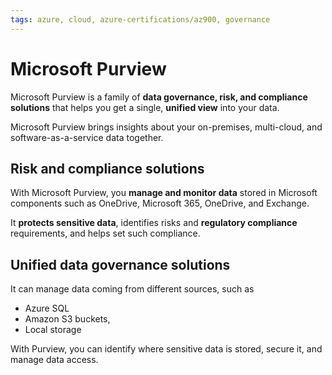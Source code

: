 ```yaml
---
tags: azure, cloud, azure-certifications/az900, governance
---
```


# Microsoft Purview

Microsoft Purview is a family of **data governance, risk, and compliance solutions** that helps you get a single, **unified view** into your data.

Microsoft Purview brings insights about your on-premises, multi-cloud, and software-as-a-service data together.

## Risk and compliance solutions

With Microsoft Purview, you **manage and monitor data** stored in Microsoft components such as OneDrive, Microsoft 365, OneDrive, and Exchange.

It **protects sensitive data**, identifies risks and **regulatory compliance** requirements, and helps set such compliance.

## Unified data governance solutions

It can manage data coming from different sources, such as

- Azure SQL
- Amazon S3 buckets,
- Local storage

With Purview, you can identify where sensitive data is stored, secure it, and manage data access.
